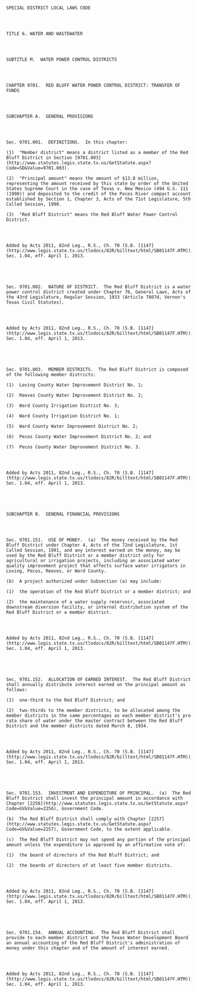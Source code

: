﻿
    
    
    	
    					
    
    
    SPECIAL DISTRICT LOCAL LAWS CODE
    
      
    
    
    TITLE 6. WATER AND WASTEWATER
    
      
    
    
    SUBTITLE M.  WATER POWER CONTROL DISTRICTS
    
      
    
    
    CHAPTER 9701.  RED BLUFF WATER POWER CONTROL DISTRICT: TRANSFER OF FUNDS
    
      
    
    
    SUBCHAPTER A.  GENERAL PROVISIONS
    
      
    
    
    Sec. 9701.001.  DEFINITIONS.  In this chapter:
    
    (1)  "Member district" means a district listed as a member of the Red Bluff District in Section [9701.003](http://www.statutes.legis.state.tx.us/GetStatute.aspx?Code=SD&Value=9701.003).
    
    (2)  "Principal amount" means the amount of $13.8 million, representing the amount received by this state by order of the United States Supreme Court in the case of Texas v. New Mexico (494 U.S. 111 (1990)) and deposited to the credit of the Pecos River compact account established by Section 1, Chapter 3, Acts of the 71st Legislature, 5th Called Session, 1990.
    
    (3)  "Red Bluff District" means the Red Bluff Water Power Control District.
    
    
    
    
    Added by Acts 2011, 82nd Leg., R.S., Ch. 70 (S.B. [1147](http://www.legis.state.tx.us/tlodocs/82R/billtext/html/SB01147F.HTM)), Sec. 1.04, eff. April 1, 2013.
    
    
    
    
    
    Sec. 9701.002.  NATURE OF DISTRICT.  The Red Bluff District is a water power control district created under Chapter 76, General Laws, Acts of the 43rd Legislature, Regular Session, 1933 (Article 7807d, Vernon's Texas Civil Statutes).
    
    
    
    
    Added by Acts 2011, 82nd Leg., R.S., Ch. 70 (S.B. [1147](http://www.legis.state.tx.us/tlodocs/82R/billtext/html/SB01147F.HTM)), Sec. 1.04, eff. April 1, 2013.
    
    
    
    
    
    Sec. 9701.003.  MEMBER DISTRICTS.  The Red Bluff District is composed of the following member districts:
    
    (1)  Loving County Water Improvement District No. 1;
    
    (2)  Reeves County Water Improvement District No. 2;
    
    (3)  Ward County Irrigation District No. 3;
    
    (4)  Ward County Irrigation District No. 1;
    
    (5)  Ward County Water Improvement District No. 2;
    
    (6)  Pecos County Water Improvement District No. 2; and
    
    (7)  Pecos County Water Improvement District No. 3.
    
    
    
    
    Added by Acts 2011, 82nd Leg., R.S., Ch. 70 (S.B. [1147](http://www.legis.state.tx.us/tlodocs/82R/billtext/html/SB01147F.HTM)), Sec. 1.04, eff. April 1, 2013.
    
    
    
    
    
    SUBCHAPTER B.  GENERAL FINANCIAL PROVISIONS
    
      
    
    
    Sec. 9701.151.  USE OF MONEY.  (a)  The money received by the Red Bluff District under Chapter 4, Acts of the 72nd Legislature, 1st Called Session, 1991, and any interest earned on the money, may be used by the Red Bluff District or a member district only for agricultural or irrigation projects, including an associated water quality improvement project that affects surface water irrigators in Loving, Pecos, Reeves, or Ward County.
    
    (b)  A project authorized under Subsection (a) may include:
    
    (1)  the operation of the Red Bluff District or a member district; and
    
    (2)  the maintenance of a water supply reservoir, associated downstream diversion facility, or internal distribution system of the Red Bluff District or a member district.
    
    
    
    
    Added by Acts 2011, 82nd Leg., R.S., Ch. 70 (S.B. [1147](http://www.legis.state.tx.us/tlodocs/82R/billtext/html/SB01147F.HTM)), Sec. 1.04, eff. April 1, 2013.
    
    
    
    
    
    Sec. 9701.152.  ALLOCATION OF EARNED INTEREST.  The Red Bluff District shall annually distribute interest earned on the principal amount as follows:
    
    (1)  one-third to the Red Bluff District; and
    
    (2)  two-thirds to the member districts, to be allocated among the member districts in the same percentages as each member district's pro rata share of water under the master contract between the Red Bluff District and the member districts dated March 8, 1934.
    
    
    
    
    Added by Acts 2011, 82nd Leg., R.S., Ch. 70 (S.B. [1147](http://www.legis.state.tx.us/tlodocs/82R/billtext/html/SB01147F.HTM)), Sec. 1.04, eff. April 1, 2013.
    
    
    
    
    
    Sec. 9701.153.  INVESTMENT AND EXPENDITURE OF PRINCIPAL.  (a)  The Red Bluff District shall invest the principal amount in accordance with Chapter [2256](http://www.statutes.legis.state.tx.us/GetStatute.aspx?Code=GV&Value=2256), Government Code.
    
    (b)  The Red Bluff District shall comply with Chapter [2257](http://www.statutes.legis.state.tx.us/GetStatute.aspx?Code=GV&Value=2257), Government Code, to the extent applicable.
    
    (c)  The Red Bluff District may not spend any portion of the principal amount unless the expenditure is approved by an affirmative vote of:
    
    (1)  the board of directors of the Red Bluff District; and
    
    (2)  the boards of directors of at least five member districts.
    
    
    
    
    Added by Acts 2011, 82nd Leg., R.S., Ch. 70 (S.B. [1147](http://www.legis.state.tx.us/tlodocs/82R/billtext/html/SB01147F.HTM)), Sec. 1.04, eff. April 1, 2013.
    
    
    
    
    
    Sec. 9701.154.  ANNUAL ACCOUNTING.  The Red Bluff District shall provide to each member district and the Texas Water Development Board an annual accounting of the Red Bluff District's administration of money under this chapter and of the amount of interest earned.
    
    
    
    
    Added by Acts 2011, 82nd Leg., R.S., Ch. 70 (S.B. [1147](http://www.legis.state.tx.us/tlodocs/82R/billtext/html/SB01147F.HTM)), Sec. 1.04, eff. April 1, 2013.
    
    
    
    
    				
